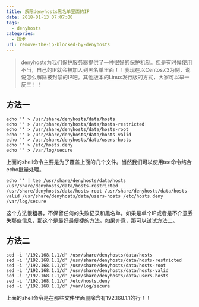 ```yaml
---
title: 解除denyhosts黑名单里面的IP
date: 2018-01-13 07:07:00
tags: 
  - denyhosts
categories:
  - 技术
url: remove-the-ip-blocked-by-denyhosts
---
```


> denyhosts为我们保护服务器提供了一种很好的保护机制。但是有时候使用不当，自己的IP就会被加入到黑名单里面！！我现在以Centos7.3为例，说说怎么解除被封禁的IP吧。其他版本的Linux发行版的方式，大家可以举一反三！！

<!--more-->

## 方法一

```
echo '' > /usr/share/denyhosts/data/hosts
echo '' > /usr/share/denyhosts/data/hosts-restricted
echo '' > /usr/share/denyhosts/data/hosts-root
echo '' > /usr/share/denyhosts/data/hosts-valid
echo '' > /usr/share/denyhosts/data/users-hosts
echo '' > /etc/hosts.deny
echo '' > /var/log/secure
```


上面的shell命令主要是为了覆盖上面的几个文件。当然我们可以使用tee命令结合echo批量处理。

```
echo '' | tee /usr/share/denyhosts/data/hosts /usr/share/denyhosts/data/hosts-restricted /usr/share/denyhosts/data/hosts-root /usr/share/denyhosts/data/hosts-valid /usr/share/denyhosts/data/users-hosts /etc/hosts.deny /var/log/secure
```

这个方法很粗暴，不保留任何的失败记录和黑名单。如果是单个IP或者是不介意丢失那些信息，那这个是最好最便捷的方法。如果介意，那可以试试方法二。

## 方法二

```
sed -i '/192.168.1.1/d' /usr/share/denyhosts/data/hosts
sed -i '/192.168.1.1/d' /usr/share/denyhosts/data/hosts-restricted 
sed -i '/192.168.1.1/d' /usr/share/denyhosts/data/hosts-root
sed -i '/192.168.1.1/d' /usr/share/denyhosts/data/hosts-valid
sed -i '/192.168.1.1/d' /usr/share/denyhosts/data/users-hosts
sed -i '/192.168.1.1/d' /etc/hosts.deny
sed -i '/192.168.1.1/d' /var/log/secure
```

上面的shell命令是在那些文件里面删除含有192.168.1.1的行！！